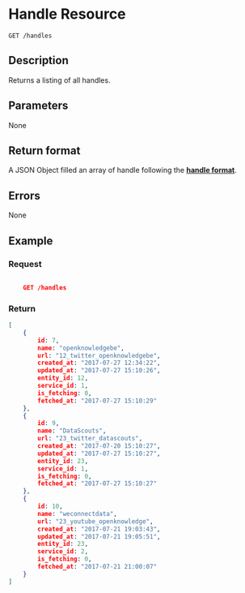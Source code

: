 # Handle Resource

    GET /handles

## Description

Returns a listing of all handles.

## Parameters

None

## Return format

A JSON Object filled an array of handle following the **[handle format][]**.

## Errors

None

## Example

### **Request**

``` json

    GET /handles
```

### **Return**

``` json
[
    {
        id: 7,
        name: "openknowledgebe",
        url: "12_twitter_openknowledgebe",
        created_at: "2017-07-27 12:34:22",
        updated_at: "2017-07-27 15:10:26",
        entity_id: 12,
        service_id: 1,
        is_fetching: 0,
        fetched_at: "2017-07-27 15:10:29"
    },
    {
        id: 9,
        name: "DataScouts",
        url: "23_twitter_datascouts",
        created_at: "2017-07-20 15:10:27",
        updated_at: "2017-07-27 15:10:27",
        entity_id: 23,
        service_id: 1,
        is_fetching: 0,
        fetched_at: "2017-07-27 15:10:27"
    },
    {
        id: 10,
        name: "weconnectdata",
        url: "23_youtube_openknowledge",
        created_at: "2017-07-21 19:03:43",
        updated_at: "2017-07-21 19:05:51",
        entity_id: 23,
        service_id: 2,
        is_fetching: 0,
        fetched_at: "2017-07-21 21:00:07"
    }
]
```

[handle format]: ../../formats.md#short-format-handle
